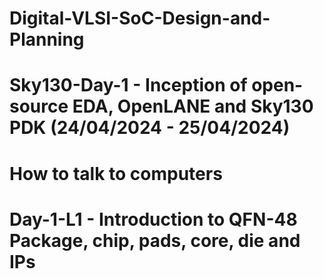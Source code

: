 # Digital-VLSI-SoC-Design-and-Planning
# Sky130-Day-1 - Inception of open-source EDA, OpenLANE and Sky130 PDK (24/04/2024 - 25/04/2024)
# How to talk to computers
# Day-1-L1 - Introduction to QFN-48 Package, chip, pads, core, die and IPs
